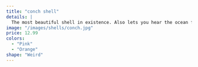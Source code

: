 ```yaml
---
title: "conch shell"
details: |
  The most beautiful shell in existence. Also lets you hear the ocean from anywhere.
image: "/images/shells/conch.jpg"
price: 12.99
colors:
  - "Pink"
  - "Orange"
shape: "Weird"
---
```

